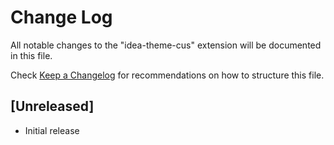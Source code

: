 # Change Log

All notable changes to the "idea-theme-cus" extension will be documented in this file.

Check [Keep a Changelog](http://keepachangelog.com/) for recommendations on how to structure this file.

## [Unreleased]

- Initial release
